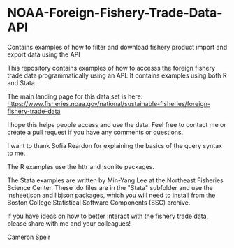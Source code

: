 # NOAA-Foreign-Fishery-Trade-Data-API
Contains examples of how to filter and download fishery product import and export data using the API

This repository contains examples of how to accesss the foreign fishery trade data programmatically using an API.  It contains examples using both R and Stata.

The main landing page for this data set is here:
https://www.fisheries.noaa.gov/national/sustainable-fisheries/foreign-fishery-trade-data

I hope this helps people access and use the data.  Feel free to contact me or create a pull request if you have any comments or questions.  

I want to thank Sofia Reardon for explaining the basics of the query syntax to me.  

The R examples use the httr and jsonlite packages. 

The Stata examples are written by Min-Yang Lee at the Northeast Fisheries Science Center.  These .do files are in the "Stata" subfolder and use the insheetjson and libjson packages, which you will need to install from the Boston College Statistical Software Components (SSC) archive. 

If you have ideas on how to better interact with the fishery trade data, please share with me and your colleagues!

Cameron Speir
